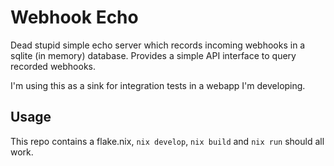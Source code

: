 # Webhook Echo

Dead stupid simple echo server which records incoming webhooks in a sqlite (in memory) database. Provides a simple API interface to query recorded webhooks.

I'm using this as a sink for integration tests in a webapp I'm developing.

## Usage

This repo contains a flake.nix, `nix develop`, `nix build` and `nix run` should all work.
